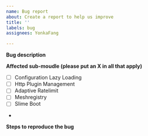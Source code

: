 ```yaml
---
name: Bug report
about: Create a report to help us improve
title: ''
labels: bug
assignees: YonkaFang

---
```


**Bug description**

**Affected sub-moudle (please put an X in all that apply)**

- [ ] Configuration Lazy Loading
- [ ] Http Plugin Management
- [ ] Adaptive Ratelimit
- [ ] Meshregistry
- [ ] Slime Boot
- 
**Steps to reproduce the bug**
